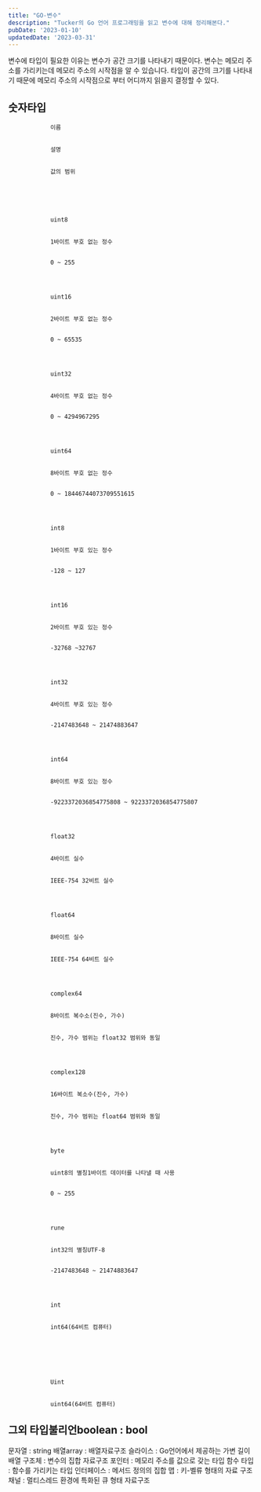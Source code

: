 ```yaml
---
title: "GO-변수"
description: "Tucker의 Go 언어 프로그래밍을 읽고 변수에 대해 정리해본다."
pubDate: '2023-01-10'
updatedDate: '2023-03-31'
---
```


변수에 타입이 필요한 이유는 변수가 공간 크기를 나타내기 때문이다. 변수는 메모리 주소를 가리키는데 메모리 주소의 시작점을 알 수 있습니다. 타입이 공간의 크기를 나타내기 때문에 메모리 주소의 시작점으로 부터 어디까지 읽을지 결정할 수 있다.
## 숫자타입
	
		
			
				이름
			
			
				설명
			
			
				값의 범위
			
		
	
	
		
			
				uint8
			
			
				1바이트 부호 없는 정수
			
			
				0 ~ 255
			
		
		
			
				uint16
			
			
				2바이트 부호 없는 정수
			
			
				0 ~ 65535
			
		
		
			
				uint32
			
			
				4바이트 부호 없는 정수
			
			
				0 ~ 4294967295
			
		
		
			
				uint64
			
			
				8바이트 부호 없는 정수
			
			
				0 ~ 18446744073709551615
			
		
		
			
				int8
			
			
				1바이트 부호 있는 정수
			
			
				-128 ~ 127
			
		
		
			
				int16
			
			
				2바이트 부호 있는 정수
			
			
				-32768 ~32767
			
		
		
			
				int32
			
			
				4바이트 부호 있는 정수
			
			
				-2147483648 ~ 21474883647
			
		
		
			
				int64
			
			
				8바이트 부호 있는 정수
			
			
				-9223372036854775808 ~ 9223372036854775807
			
		
		
			
				float32
			
			
				4바이트 실수
			
			
				IEEE-754 32비트 실수
			
		
		
			
				float64
			
			
				8바이트 실수
			
			
				IEEE-754 64비트 실수
			
		
		
			
				complex64
			
			
				8바이트 복수소(진수, 가수)
			
			
				진수, 가수 범위는 float32 범위와 동일
			
		
		
			
				complex128
			
			
				16바이트 복소수(진수, 가수)
			
			
				진수, 가수 범위는 float64 범위와 동일
			
		
		
			
				byte
			
			
				uint8의 별칭1바이트 데이터를 나타낼 때 사용
			
			
				0 ~ 255
			
		
		
			
				rune
			
			
				int32의 별칭UTF-8
			
			
				-2147483648 ~ 21474883647
			
		
		
			
				int
			
			
				int64(64비트 컴퓨터)
			
			
				
			
		
		
			
				Uint
			
			
				uint64(64비트 컴퓨터)
			
			
				
			
		
	
## 그외 타입불리언boolean : bool
문자열 : string
배열array : 배열자료구조
슬라이스 : Go언어에서 제공하는 가변 길이 배열
구조체 : 변수의 집합 자료구조
포인터 : 메모리 주소를 값으로 갖는 타입
함수 타입 : 함수를 가리키는 타입
인터페이스 : 메서드 정의의 집합
맵 : 키-벨류 형태의 자료 구조
채널 : 멀티스레드 환경에 특화된 큐 형태 자료구조